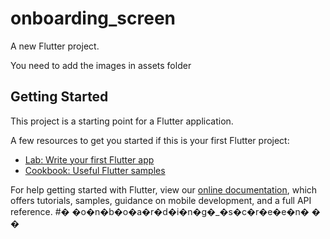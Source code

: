 # onboarding_screen

A new Flutter project.

You need to add the images in assets folder

## Getting Started

This project is a starting point for a Flutter application.

A few resources to get you started if this is your first Flutter project:

- [Lab: Write your first Flutter app](https://flutter.dev/docs/get-started/codelab)
- [Cookbook: Useful Flutter samples](https://flutter.dev/docs/cookbook)

For help getting started with Flutter, view our
[online documentation](https://flutter.dev/docs), which offers tutorials,
samples, guidance on mobile development, and a full API reference.
#� �o�n�b�o�a�r�d�i�n�g�_�s�c�r�e�e�n�
�
�
